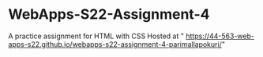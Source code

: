 # WebApps-S22-Assignment-4
A practice assignment for HTML with CSS
Hosted at " https://44-563-web-apps-s22.github.io/webapps-s22-assignment-4-parimallapokuri/"
